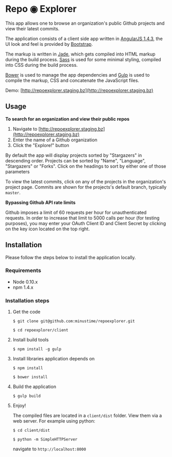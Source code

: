 # Repo ◉ Explorer

This app allows one to browse an organization's public Github projects and view their latest commits.

The application consists of a client side app written in [AngularJS 1.4.3](https://angularjs.org/), the UI look and feel is provided by
[Bootstrap](http://getbootstrap.com/css).

The markup is written in [Jade](http://jade-lang.com), which gets compiled into HTML markup during the build process.
[Sass](http://sass-lang.com/) is used for some minimal styling, compiled into CSS during the build process.

[Bower](http://bower.io) is used to manage the app dependencies and [Gulp](http://gulpjs.com/) is used to compile the
markup, CSS and concatenate the JavaScript files.

Demo: [http://repoexplorer.staging.bz](http://repoexplorer.staging.bz)


## Usage

**To search for an organization and view their public repos**

1. Navigate to [http://repoexplorer.staging.bz](http://repoexplorer.staging.bz)
2. Enter the name of a Github organization
3. Click the "Explore!" button

By default the app will display projects sorted by "Stargazers" in descending order.
Projects can be sorted by "Name", "Language", "Stargazers" or "Forks".
Click on the headings to sort by either one of those parameters

To view the latest commits, click on any of the projects in the organization's project page.
Commits are shown for the projects's default branch, typically `master`.

**Bypassing Github API rate limits**

Github imposes a limit of 60 requests per hour for unauthenticated requests. In order to increase that limit to 5000
calls per hour (for testing purposes), you may enter your OAuth Client ID and Client Secret by clicking on the key icon
located on the top right.

## Installation

Please follow the steps below to install the application locally.

### Requirements

* Node 0.10.x
* npm 1.4.x

### Installation steps

1. Get the code

    `$ git clone git@github.com:minustime/repoexplorer.git`

    `$ cd repoexplorer/client`

2. Install build tools

    `$ npm install -g gulp`

3. Install libraries application depends on

    `$ npm install`

    `$ bower install`

4. Build the application

    `$ gulp build`

5. Enjoy!

    The compiled files are located in a `client/dist` folder. View them via a web server. For example using python:

    `$ cd client/dist`

    `$ python -m SimpleHTTPServer`

    navigate to `http://localhost:8000`
